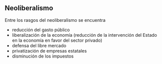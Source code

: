 ## Neoliberalismo

Entre los rasgos del neoliberalismo se encuentra
* reducción del gasto público
* liberalización de la economía (reducción de la intervención del Estado en la economía en favor del sector privado)
* defensa del libre mercado
* privatización de empresas estatales
* disminución de los impuestos
